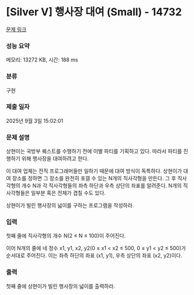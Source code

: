 # [Silver V] 행사장 대여 (Small) - 14732 

[문제 링크](https://www.acmicpc.net/problem/14732) 

### 성능 요약

메모리: 13272 KB, 시간: 188 ms

### 분류

구현

### 제출 일자

2025년 9월 3일 15:02:01

### 문제 설명

<p>상현이는 국방부 퀘스트를 수행하기 전에 이별 파티를 기획하고 있다. 따라서 파티를 진행하기 위해 행사장을 대여하려고 한다.</p>

<p>이 대여 업체는 전직 프로그래머들만 일하기 때문에 대여 방식이 독특하다. 상현이가 대여 장소를 정하면 그 장소를 완전히 포갤 수 있는 N개의 직사각형을 만든다. 그 후 직사각형의 개수 N과 각 직사각형들의 좌측 하단과 우측 상단의 좌표를 알려준다. N개의 직사각형들은 일부분 혹은 전체가 겹칠 수도 있다.</p>

<p>상현이가 빌린 행사장의 넓이를 구하는 프로그램을 작성하라.</p>

### 입력 

 <p>첫째 줄에 직사각형의 개수 N(2 ≤ N ≤ 100)이 주어진다.</p>

<p>이어 N개의 줄에 네 정수 x1, y1, x2, y2(0 ≤ x1 < x2 ≤ 500, 0 ≤ y1 < y2 ≤ 500)가 순서대로 주어진다. 이는 좌측 하단의 좌표 (x1, y1), 우측 상단의 좌표 (x2, y2)이다.</p>

### 출력 

 <p>첫째 줄에 상현이가 빌린 행사장의 넓이를 출력하라.</p>

